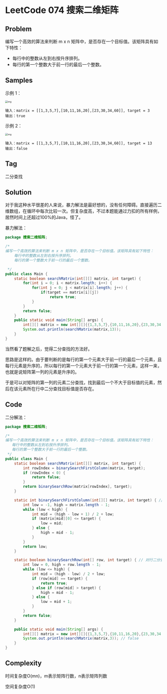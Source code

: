 # LeetCode 074 搜索二维矩阵

## Problem

编写一个高效的算法来判断 m x n 矩阵中，是否存在一个目标值。该矩阵具有如下特性：

- 每行中的整数从左到右按升序排列。
- 每行的第一个整数大于前一行的最后一个整数。

## Samples

示例 1：

<img src="https://assets.leetcode.com/uploads/2020/10/05/mat.jpg" alt="img" style="zoom:50%;"/>	

```
输入：matrix = [[1,3,5,7],[10,11,16,20],[23,30,34,60]], target = 3
输出：true
```

示例 2：

<img src="https://assets.leetcode-cn.com/aliyun-lc-upload/uploads/2020/11/25/mat2.jpg" alt="img" style="zoom:50%;" />	

```
输入：matrix = [[1,3,5,7],[10,11,16,20],[23,30,34,60]], target = 13
输出：false
```

## Tag

二分查找

## Solution

对于我这种水平很差的人来说，暴力解法是最好想的，没有任何障碍。直接遍历二维数组，在循环中每次比较一次。但复杂度高，不过本题能通过力扣的所有样例，居然时间上还超过100%的Java，怪了。

暴力解法：

```java
package 搜索二维矩阵;

/*
编写一个高效的算法来判断 m x n 矩阵中，是否存在一个目标值。该矩阵具有如下特性：
	每行中的整数从左到右按升序排列。
	每行的第一个整数大于前一行的最后一个整数。

 */
public class Main {
    static boolean searchMatrix(int[][] matrix, int target) {
        for(int i = 0; i < matrix.length; i++) {
            for(int j = 0; j < matrix[i].length; j++) {
                if(target == matrix[i][j])
                    return true;
            }
        }
        return false;
    }
    public static void main(String[] args) {
        int[][] matrix = new int[][]{{1,3,5,7},{10,11,16,20},{23,30,34,60}};
        System.out.println(searchMatrix(matrix,13));
    }
}
```

当然看了题解之后，觉得二分查找的方法好。

思路是这样的。由于要判断的是每行的第一个元素大于前一行的最后一个元素，且每行元素是升序的，所以每行的第一个元素大于前一行的第一个元素，这样一来，也就是说矩阵第一列的元素是升序的。

于是可以对矩阵的第一列的元素二分查找，找到最后一个不大于目标值的元素，然后在该元素所在行中二分查找目标值是否存在。

## Code

二分解法：

```java
package 搜索二维矩阵;

/*
编写一个高效的算法来判断 m x n 矩阵中，是否存在一个目标值。该矩阵具有如下特性：
   每行中的整数从左到右按升序排列。
   每行的第一个整数大于前一行的最后一个整数。
 */
public class Main {
    static boolean searchMatrix(int[][] matrix, int target) {
        int rowIndex = binarySearchFirstColumn(matrix, target);
        if (rowIndex < 0) {
            return false;
        }
        return binarySearchRow(matrix[rowIndex], target);
    }

    static int binarySearchFirstColumn(int[][] matrix, int target) { // 对第一列二分查找
        int low = -1, high = matrix.length - 1;
        while (low < high) {
            int mid = (high - low + 1) / 2 + low;
            if (matrix[mid][0] <= target) {
                low = mid;
            } else {
                high = mid - 1;
            }
        }
        return low;
    }

    static boolean binarySearchRow(int[] row, int target) {	// 对行二分查找
        int low = 0, high = row.length - 1;
        while (low <= high) {
            int mid = (high - low) / 2 + low;
            if (row[mid] == target) {
                return true;
            } else if (row[mid] > target) {
                high = mid - 1;
            } else {
                low = mid + 1;
            }
        }
        return false;
    }

    public static void main(String[] args) {
        int[][] matrix = new int[][]{{1,3,5,7},{10,11,16,20},{23,30,34,60}};
        System.out.println(searchMatrix(matrix,3));	// false
    }
}
```

## Complexity

时间复杂度O(mn)，m表示矩阵行数，n表示矩阵列数

空间复杂度O(1)
